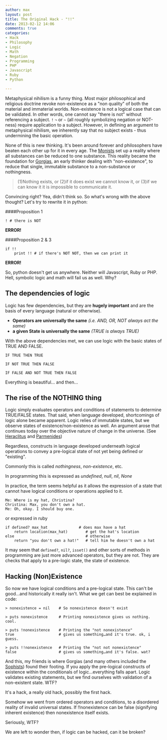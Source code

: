 ```yaml
---
author: max
layout: post
title: The Original Hack - "!!"
date: 2013-02-12 14:06
comments: true
categories: 
- Hack
- Philosophy
- Logic
- Math
- Negation
- Programming
- PHP
- Javascript
- Ruby
- Python

---
```

 
Metaphysical nihilism is a funny thing. Most major philosophical and religious doctrine revoke non-existence as a "non quality" of both the material and immaterial worlds. Non-existence is not a logical case that can be validated. In other words, one cannot say "there is not" without referencing a subject. `!` `¬` or `~` (all roughly symbolizing negation or NOT-ness) require application to a subject. However, in defining an argument to metaphysical nihilism, we inherently say that no subject exists - thus undermining the basic operation.

None of this is new thinking. It's been around forever and philosophers have beaten each other up for it in every age. 
The [Monists](http://en.wikipedia.org/wiki/Monism) set up a reality where all substances can be reduced to one substance. This reality became the foundation for 
[Gorgias](http://en.wikipedia.org/wiki/Gorgias), an early thinker dealing with "non-existence", to reduce that single, immutable substance to a non-substance or nothingness. 

> (1)Nothing exists, or (2)if it does exist we cannot know it, or (3)if we can know it it is impossible to communicate it.

Convincing right? Yea, didn't think so.
So what's wrong with the above thought? Let's try to rewrite it in python:

####Proposition 1

```
! # there is NOT
```
**ERROR!**

####Proposition 2 & 3

```
if !!
	print !! # if there's NOT NOT, then we can print it
```
**ERROR!**

So, python doesn't get us anywhere. Neither will Javascript, Ruby or PHP. Hell, symbolic logic and math will fail us as well.
Why?

## The dependencies of logic
Logic has few dependencies, but they are **hugely important** and are the basis of every language (natural or otherwise). 

* **Operators are universally the same** *(i.e. AND, OR, NOT always act the same)*
* **a given State is universally the same** *(TRUE is always TRUE)*

With the above dependencies met, we can use logic with the basic states of TRUE AND FALSE.

`IF TRUE THEN TRUE`

`IF NOT TRUE THEN FALSE`

`IF FALSE AND NOT TRUE THEN FALSE`

Everything is beautiful… and then… 

## The rise of the NOTHING thing
Logic simply evaluates operators and conditions of statements to determine TRUE/FALSE states. That said, when language developed, shortcomings of logic alone became apparent. Logic relies of immutable states, but we observe states of existence/non-existence as well. An argument arose that continues today over the objective nature of change in the universe. (See [Heraclitus](http://en.wikipedia.org/wiki/Heraclitus) and [Parmenides](http://en.wikipedia.org/wiki/Parmenides))

Regardless, constructs in language developed underneath logical operations to convey a pre-logical state of not yet being defined or "existing".

Commonly this is called *nothingness*, *non-existence*, etc.

In programming this is expressed as *undefined*, *null*, *nil*, *None*

In practice, the term seems helpful as it allows the expression of a state that cannot have logical conditions or operations applied to it.

```
Me: Where is my hat, Christina?
Christina: Max, you don't own a hat.
Me: Oh, okay. I should buy one.
```

or expressed in ruby

```
if defined? max_hat				 # does max have a hat
	return location(max_hat)		# get the hat's location
else								# otherwise
	return "you don't own a hat!"	# tell him he doesn't own a hat

```

It may seem that `defined?`, `nil?`, `isset()` and other sorts of methods in programming are just more advanced operators, but they are not. They are checks that apply to a pre-logic state, the state of existence.

## Hacking (Non)Existence
So now we have logical conditions and a pre-logical state. This can't be good…and historically it really isn't. What we get can best be explained in code:


```
> nonexistence = nil	# So nonexistence doesn't exist

> puts nonexistence		# Printing nonexistence gives us nothing. cool.

> puts !nonexistence 	# Printing the "not nonexistence"
true					# gives us something…and it's true. ok, i guess.

> puts !!nonexistence	# Printing the "not not nonexistence"
false					# gives us something…and it's false. wat?
```

And this, my friends is where Gorgias (and many others included the [Sophists](http://en.wikipedia.org/wiki/Sophist)) found their footing. If you apply the pre-logical constructs of existence within the conditionals of logic…everything falls apart. Logic validates existing statements, but we find ourselves with validation of a non-existent state. WTF?

It's a hack, a really old hack, possibly the first hack.

Somehow we went from ordered operators and conditions, to a disordered reality of invalid universal states. If !!nonexistence can be false (signifying inherent existence) then nonexistence itself exists. 

Seriously, WTF?

We are left to wonder then, if logic can be hacked, can it be broken?




